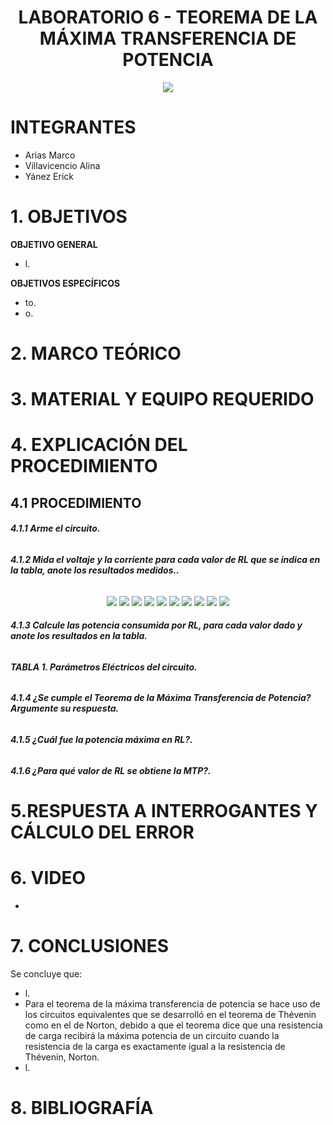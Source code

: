 <div align="center">

# LABORATORIO 6 - TEOREMA DE LA MÁXIMA TRANSFERENCIA DE POTENCIA

![](https://github.com/erickyanez1/IMAGENES-DEBER-1/blob/main/espe.png) 

</div>

# **INTEGRANTES**

- Arias Marco
- Villavicencio Alina
- Yánez Erick


# **1. OBJETIVOS**

**OBJETIVO GENERAL**
  - l.
 
 **OBJETIVOS ESPECÍFICOS**
  - to.
  - o.

# **2. MARCO TEÓRICO**

<div align="center">
  

  
</div>
  
# **3. MATERIAL Y EQUIPO REQUERIDO**

<div align="center">


  
</div>

# **4. EXPLICACIÓN DEL PROCEDIMIENTO**

## **4.1 PROCEDIMIENTO**

###### **4.1.1 Arme el circuito.**

<div align="center">
  
  
</div>

###### **4.1.2 Mida el voltaje y la corriente para cada valor de RL que se indica en la tabla, anote los resultados medidos..**

<div align="center">

![](https://github.com/erickyanez1/Laboratorio6/blob/main/IMG/Simulacion_P1.PNG)
![](https://github.com/erickyanez1/Laboratorio6/blob/main/IMG/Simulacion_P2.PNG)
![](https://github.com/erickyanez1/Laboratorio6/blob/main/IMG/Simulacion_P3.PNG)
![](https://github.com/erickyanez1/Laboratorio6/blob/main/IMG/Simulacion_P4.PNG)
![](https://github.com/erickyanez1/Laboratorio6/blob/main/IMG/Simulacion_P5.PNG)
![](https://github.com/erickyanez1/Laboratorio6/blob/main/IMG/Simulacion_P6.PNG)
![](https://github.com/erickyanez1/Laboratorio6/blob/main/IMG/Simulacion_P7.PNG)
![](https://github.com/erickyanez1/Laboratorio6/blob/main/IMG/Simulacion_P8.PNG)
![](https://github.com/erickyanez1/Laboratorio6/blob/main/IMG/Simulacion_P9.PNG)
![](https://github.com/erickyanez1/Laboratorio6/blob/main/IMG/Simulacion_P10.PNG)
  
</div>

###### **4.1.3 Calcule las potencia consumida por RL, para cada valor dado y anote los resultados en la tabla.**

<div align="center">


  
</div>




###### **TABLA 1. Parámetros Eléctricos del circuito.**

<div align="center">

  

</div>

###### **4.1.4 ¿Se cumple el Teorema de la Máxima Transferencia de Potencia? Argumente su respuesta.**

<div align="center">


</div>

###### **4.1.5 ¿Cuál fue la potencia máxima en RL?.**


<div align="center">



</div>


###### **4.1.6 ¿Para qué valor de RL se obtiene la MTP?.**


<div align="center">



</div>


#  5.RESPUESTA A INTERROGANTES Y CÁLCULO DEL ERROR



# **6. VIDEO**

- 

# **7. CONCLUSIONES**

Se concluye que:

- l.
- Para el teorema de la máxima transferencia de potencia se hace uso de los circuitos equivalentes que se desarrolló en el teorema de Thévenin como en el de Norton, debido a que el teorema dice que una resistencia de carga recibirá la máxima potencia de un circuito cuando la resistencia de la carga es exactamente igual a la resistencia de Thévenin, Norton.
- l.

# **8. BIBLIOGRAFÍA**
